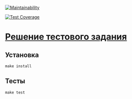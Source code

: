 [![Maintainability](https://api.codeclimate.com/v1/badges/f3db6137aa8628c0ff9a/maintainability)](https://codeclimate.com/github/nbardzinkevichh/exchange-rates-app/maintainability)

[![Test Coverage](https://api.codeclimate.com/v1/badges/f3db6137aa8628c0ff9a/test_coverage)](https://codeclimate.com/github/nbardzinkevichh/exchange-rates-app/test_coverage)

# [Решение тестового задания](https://github.com/appbooster/test-assignments/blob/master/tasks/frontend.md)

## Установка

```
make install
```

## Тесты

```
make test
```

